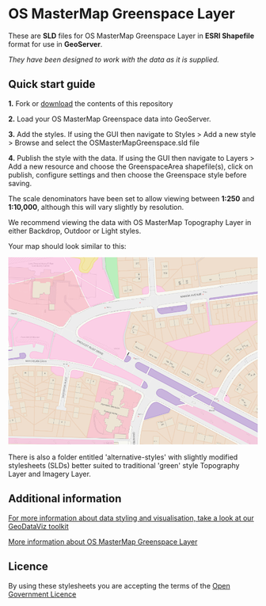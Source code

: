 ﻿# OS MasterMap Greenspace Layer

These are **SLD** files for OS MasterMap Greenspace Layer in **ESRI Shapefile** format for use in **GeoServer**.

*They have been designed to work with the data as it is supplied.*

## Quick start guide

**1.**  Fork or [download](https://github.com/OrdnanceSurvey/OS-MasterMap-Greenspace-stylesheets/archive/master.zip) the contents of this repository

**2.**  Load your OS MasterMap Greenspace data into GeoServer.

**3.**  Add the styles. If using the GUI then navigate to Styles > Add a new style > Browse and select the OSMasterMapGreenspace.sld file

**4.**  Publish the style with the data. If using the GUI then navigate to Layers > Add a new resource and choose the GreenspaceArea shapefile(s), click on publish, configure settings and then choose the Greenspace style before saving.



The scale denominators have been set to allow viewing between **1:250** and **1:10,000**, although this will vary slightly by resolution.

We recommend viewing the data with OS MasterMap Topography Layer in either Backdrop, Outdoor or Light styles.



Your map should look similar to this: 

  ![Screenshot](https://raw.githubusercontent.com/OrdnanceSurvey/OS-MasterMap-Greenspace-stylesheets/master/ESRI%20Shapefile%20stylesheets/GeoServer%20stylesheets%20%28SLD%29/images/Greenspace_screenshot.png "Screenshot of OS MasterMap Greenspace over Topography Layer")


There is also a folder entitled 'alternative-styles' with slightly modified stylesheets (SLDs) better suited to traditional 'green' style Topography Layer and Imagery Layer.



## Additional information

[For more information about data styling and visualisation, take a look at our GeoDataViz toolkit](https://github.com/OrdnanceSurvey/GeoDataViz-Toolkit)

[More information about OS MasterMap Greenspace Layer](http://www.ordnancesurvey.co.uk/business-and-government/products/os-mastermap-greenspace.html)

## Licence

By using these stylesheets you are accepting the terms of the [Open Government Licence](http://www.nationalarchives.gov.uk/doc/open-government-licence/)
